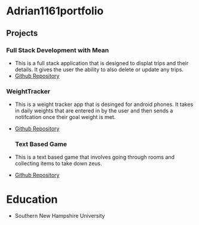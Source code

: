 # Adrian1161portfolio

## Projects
### Full Stack Development with Mean
- This is a full stack application that is designed to displat trips and their details. It gives the user the ability to also delete or update any trips.
- [Github Repository](https://github.com/Adrian1161/cs465-fullstack)

### WeightTracker
- This is a weight tracker app that is desinged for android phones. It takes in daily weights that are entered in by the user and then sends a notifcation once their goal weight is met.
- [Github Repository](https://github.com/Adrian1161/CS-360)

  ### Text Based Game
- This is a text based game that involves going through rooms and collecting items to take down zeus.
- [Github Repository](https://github.com/Adrian1161/IT-145)

# Education
- Southern New Hampshire University
